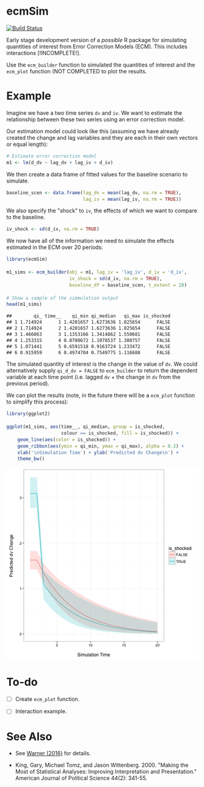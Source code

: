 ecmSim
==============

[![Build Status](https://travis-ci.org/christophergandrud/ecmSim.svg?branch=master)](https://travis-ci.org/christophergandrud/ecmSim)

Early stage development version of a *possible* R package for simulating
quantities of interest from Error Correction Models (ECM). This includes
interactions [!INCOMPLETE!].

Use the `ecm_builder` function to simulated the quantities of interest and the
`ecm_plot` function (NOT COMPLETED to plot the results.

# Example

Imagine we have a two time series `dv` and `iv`. We want to estimate the
relationship between these two series using an error correction model.

Our estimation model could look like this (assuming we have already created
the change and lag variables and they are each in their own vectors or equal
length):




```r
# Estimate error correction model
m1 <- lm(d_dv ~ lag_dv + lag_iv + d_iv)
```

We then create a data frame of fitted values for the baseline scenario to
simulate.


```r
baseline_scen <- data.frame(lag_dv = mean(lag_dv, na.rm = TRUE),
                            lag_iv = mean(lag_iv, na.rm = TRUE))
```

We also specify the "shock" to `iv`, the effects of which we want to compare to
the baseline.


```r
iv_shock <- sd(d_iv, na.rm = TRUE)
```

We now have all of the information we need to simulate the effects estimated in
the ECM over 20 periods:


```r
library(ecmSim)

m1_sims <- ecm_builder(obj = m1, lag_iv = 'lag_iv', d_iv = 'd_iv',
                       iv_shock = sd(d_iv, na.rm = TRUE),
                       baseline_df = baseline_scen, t_extent = 20)

# Show a sample of the simmulation output
head(m1_sims)
```

```
##        qi_ time__    qi_min qi_median   qi_max is_shocked
## 1 1.714924      1 1.4201657 1.6273636 1.825654      FALSE
## 2 1.714924      2 1.4201657 1.6273636 1.825654      FALSE
## 3 1.466063      3 1.1353166 1.3414862 1.550681      FALSE
## 4 1.253315      4 0.8708672 1.1078537 1.380757      FALSE
## 5 1.071441      5 0.6591518 0.9163724 1.233472      FALSE
## 6 0.915959      6 0.4974704 0.7549775 1.116688      FALSE
```

The simulated quantity of interest is the change in the value of `dv`. We could
alternatively supply `qi_d_dv = FALSE` to `ecm_builder` to return the 
dependent variable at each time point (i.e. lagged `dv` + the change in `dv` 
from the previous period).

We can plot the results (note, in the future there will be a `ecm_plot` function
to simplify this process):


```r
library(ggplot2)

ggplot(m1_sims, aes(time__, qi_median, group = is_shocked,
                    colour == is_shocked, fill = is_shocked)) +
    geom_line(aes(color = is_shocked)) +
    geom_ribbon(aes(ymin = qi_min, ymax = qi_max), alpha = 0.2) +
    xlab('\nSimulation Time') + ylab('Predicted dv Change\n') +
    theme_bw()
```

![plot of chunk non-interactive-plot](figure/non-interactive-plot-1.png)


# To-do

- [ ] Create `ecm_plot` function.

- [ ] Interaction example.

# See Also

- See [Warner (2016)](http://static1.squarespace.com/static/5555d102e4b01c8e639df2ca/t/57dcad86d482e9d2d5628489/1474080150275/Warner-Conditional-Relationships.pdf)
for details.

- King, Gary, Michael Tomz, and Jason Wittenberg. 2000. "Making the Most of
Statistical Analyses: Improving Interpretation and Presentation." American
Journal of Political Science 44(2): 341-55.
